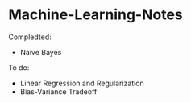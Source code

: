# Machine-Learning-Notes
Compledted:
* Naive Bayes


To do:
* Linear Regression and Regularization
* Bias-Variance Tradeoff
